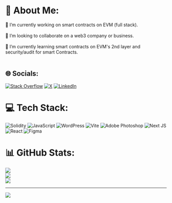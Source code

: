 # 💫 About Me:
🔭 I’m currently working on smart contracts on EVM (full stack).<br><br>👯 I’m looking to collaborate on  a web3 company or business.<br><br>🌱 I’m currently learning smart contracts on EVM's 2nd layer and security/audit for smart Contracts.<br><br>


## 🌐 Socials:
 [![Stack Overflow](https://img.shields.io/badge/-Stackoverflow-FE7A16?logo=stack-overflow&logoColor=white)](https://stackoverflow.com/users/26874553) [![X](https://img.shields.io/badge/X-black.svg?logo=X&logoColor=white)](https://x.com/ETaghinasab)
 [![LinkedIn](https://img.shields.io/badge/LinkedIn-%230077B5.svg?logo=linkedin&logoColor=white)](https://linkedin.com/in/elmira-tg-800665337) 


# 💻 Tech Stack:
![Solidity](https://img.shields.io/badge/Solidity-%23363636.svg?style=for-the-badge&logo=solidity&logoColor=white) ![JavaScript](https://img.shields.io/badge/javascript-%23323330.svg?style=for-the-badge&logo=javascript&logoColor=%23F7DF1E) ![WordPress](https://img.shields.io/badge/WordPress-%23117AC9.svg?style=for-the-badge&logo=WordPress&logoColor=white) ![Vite](https://img.shields.io/badge/vite-%23646CFF.svg?style=for-the-badge&logo=vite&logoColor=white) ![Adobe Photoshop](https://img.shields.io/badge/adobe%20photoshop-%2331A8FF.svg?style=for-the-badge&logo=adobe%20photoshop&logoColor=white) ![Next JS](https://img.shields.io/badge/Next-black?style=for-the-badge&logo=next.js&logoColor=white) ![React](https://img.shields.io/badge/react-%2320232a.svg?style=for-the-badge&logo=react&logoColor=%2361DAFB)
![Figma](https://img.shields.io/badge/figma-%23F24E1E.svg?style=for-the-badge&logo=figma&logoColor=white)

# 📊 GitHub Stats:
![](https://github-readme-stats.vercel.app/api?username=elmirataghinasab&theme=dark&hide_border=false&include_all_commits=false&count_private=false)<br/>
![](https://github-readme-streak-stats.herokuapp.com/?user=elmirataghinasab&theme=dark&hide_border=false)<br/>
![](https://github-readme-stats.vercel.app/api/top-langs/?username=elmirataghinasab&theme=dark&hide_border=false&include_all_commits=false&count_private=false&layout=compact)

---
[![](https://visitcount.itsvg.in/api?id=elmirataghinasab&icon=0&color=0)](https://visitcount.itsvg.in)

<!-- Proudly created with GPRM ( https://gprm.itsvg.in ) -->
